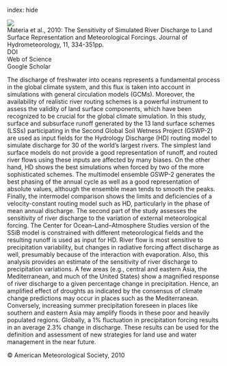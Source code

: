 index: hide

<div class="Citation">
    <div class="Citation-thumb CitationThumb-linked"  data-href="https://doi.org/10.1175/2009jhm1162.1">
      <img src="https://static.claimspace.cloud/climate-study-static/refs/thumbs/9/Materia_et_al_2010-thumb.png" />
    </div>

  <div class="Citation-body">
    <div class="Citation-text">Materia et al., 2010: The Sensitivity of Simulated River Discharge to Land Surface Representation and Meteorological Forcings. <span class="Article-journal">Journal of Hydrometeorology, </span><span class="Article-volume">11, </span>334-351pp.</div>
    <div class="Citation-links">
      <div class="CitationLink" data-href="https://doi.org/10.1175/2009jhm1162.1">
        <div class="CitationLink-icon CitationLink-Doi"></div>
        <div class="CitationLink-text">DOI</div>
      </div>
      <div class="CitationLink" data-href="http://cel.webofknowledge.com/InboundService.do?customersID=atyponcel&smartRedirect=yes&mode=FullRecord&IsProductCode=Yes&product=CEL&Init=Yes&Func=Frame&action=retrieve&SrcApp=literatum&SrcAuth=atyponcel&SID=7CNc3cIRaBKjGbSujFM&UT=WOS:000277601000006">
        <div class="CitationLink-icon CitationLink-Isi"></div>
        <div class="CitationLink-text">Web of Science</div>
      </div>
      <div class="CitationLink" data-href="https://scholar.google.com/scholar?q=10.1175/2009jhm1162.1">
        <div class="CitationLink-icon CitationLink-Scholar"></div>
        <div class="CitationLink-text">Google Scholar</div>
      </div>
    </div>
  </div>
</div>

The discharge of freshwater into oceans represents a fundamental process in the global climate system, and this flux is taken into account in simulations with general circulation models (GCMs). Moreover, the availability of realistic river routing schemes is a powerful instrument to assess the validity of land surface components, which have been recognized to be crucial for the global climate simulation. In this study, surface and subsurface runoff generated by the 13 land surface schemes (LSSs) participating in the Second Global Soil Wetness Project (GSWP-2) are used as input fields for the Hydrology Discharge (HD) routing model to simulate discharge for 30 of the world’s largest rivers. The simplest land surface models do not provide a good representation of runoff, and routed river flows using these inputs are affected by many biases. On the other hand, HD shows the best simulations when forced by two of the more sophisticated schemes. The multimodel ensemble GSWP-2 generates the best phasing of the annual cycle as well as a good representation of absolute values, although the ensemble mean tends to smooth the peaks. Finally, the intermodel comparison shows the limits and deficiencies of a velocity-constant routing model such as HD, particularly in the phase of mean annual discharge. The second part of the study assesses the sensitivity of river discharge to the variation of external meteorological forcing. The Center for Ocean–Land–Atmosphere Studies version of the SSiB model is constrained with different meteorological fields and the resulting runoff is used as input for HD. River flow is most sensitive to precipitation variability, but changes in radiative forcing affect discharge as well, presumably because of the interaction with evaporation. Also, this analysis provides an estimate of the sensitivity of river discharge to precipitation variations. A few areas (e.g., central and eastern Asia, the Mediterranean, and much of the United States) show a magnified response of river discharge to a given percentage change in precipitation. Hence, an amplified effect of droughts as indicated by the consensus of climate change predictions may occur in places such as the Mediterranean. Conversely, increasing summer precipitation foreseen in places like southern and eastern Asia may amplify floods in these poor and heavily populated regions. Globally, a 1% fluctuation in precipitation forcing results in an average 2.3% change in discharge. These results can be used for the definition and assessment of new strategies for land use and water management in the near future.

<div class="Citation-copy">
&copy; American Meteorological Society, 2010
</div>